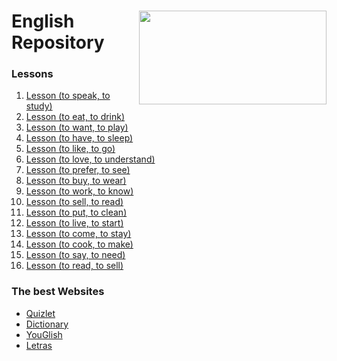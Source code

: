 <div  style="display: inline_block">
    <img align="right" src="https://media.tenor.com/jvDz4HfYJhEAAAAi/london-uk.gif" width="300px" height="150px"/>
    <h1>English Repository</h1>
</div>

### Lessons
1. [Lesson (to speak, to study)](Lessons/01-Lesson/README.md)
2. [Lesson (to eat, to drink)](Lessons/02-Lesson/README.md)
3. [Lesson (to want, to play)](Lessons/03-Lesson/README.md)
4. [Lesson (to have, to sleep)](Lessons/04-Lesson/README.md)
5. [Lesson (to like, to go)](Lessons/05-Lesson/README.md)
6. [Lesson (to love, to understand)](Lessons/06-Lesson/README.md)
7. [Lesson (to prefer, to see)](Lessons/07-Lesson/README.md)
8. [Lesson (to buy, to wear)](Lessons/08-Lesson/README.md)
9. [Lesson (to work, to know)](Lessons/09-Lesson/README.md)
10. [Lesson (to sell, to read)](Lessons/10-Lesson/README.md)
11. [Lesson (to put, to clean)](Lessons/11-Lesson/README.md)
12. [Lesson (to live, to start)](Lessons/12-Lesson/README.md)
12. [Lesson (to come, to stay)](Lessons/13-Lesson/README.md)
12. [Lesson (to cook, to make)](Lessons/14-Lesson/README.md)
12. [Lesson (to say, to need)](Lessons/15-Lesson/README.md)
12. [Lesson (to read, to sell)](Lessons/16-Lesson/README.md)


### The best Websites

<ul>
    <li><a href="https://quizlet.com/class/26476714/" target="_blank">Quizlet</a></li>
    <li><a href="https://www.oxfordlearnersdictionaries.com/" target="_blank">Dictionary</a></li>
    <li><a href="https://pt.youglish.com/" target="_blank">YouGlish</a></li>
    <li><a href="https://www.letras.mus.br/">Letras</a></li>
</ul>
